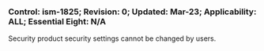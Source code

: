 ### Control: ism-1825; Revision: 0; Updated: Mar-23; Applicability: ALL; Essential Eight: N/A
<p>Security product security settings cannot be changed by users.</p>